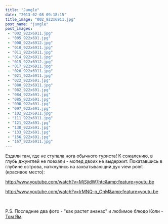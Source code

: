 ```yaml
---
title: "Jungle"
date: "2013-02-08 09:18:15"
title_image: "002_922x6911.jpg"
post_name: "jungle"
post_images: 
 - "002_922x6911.jpg"
 - "005_922x691.jpg"
 - "008_922x6912.jpg"
 - "010_922x6911.jpg"
 - "011_922x6911.jpg"
 - "014_922x6911.jpg"
 - "015_922x6912.jpg"
 - "017_922x6911.jpg"
 - "020_922x6911.jpg"
 - "021_922x6911.jpg"
 - "022_922x691.jpg"
 - "080_922x6911.jpg"
 - "082_922x691.jpg"
 - "084_922x691.jpg"
 - "085_922x691.jpg"
 - "090_922x691.jpg"
 - "097_922x691.jpg"
 - "102_922x6911.jpg"
 - "111_922x6911.jpg"
 - "121_922x691.jpg"
 - "130_922x691.jpg"
 - "133_922x691.jpg"
 - "156_922x691.jpg"
 - "167_922x6911.jpg"
---
```


Ездили там, где не ступала нога обычного туриста! К сожалению, в глубь джунглей не поехали - мопед двоих не выдержит. Покатавшись в глубине острова, наткнулись на захватывающий дух view point (красивое место):

http://www.youtube.com/watch?v=MjSjidW7ntc&amp;feature=youtu.be

http://www.youtube.com/watch?v=lrMNQ-q_OnM&amp;feature=youtu.be

&nbsp;

P.S. Последние два фото - "как растет ананас" и любимое блюдо Коли - <a href="http://ru.wikipedia.org/wiki/%D0%A2%D0%BE%D0%BC_%D1%8F%D0%BC" target="_blank">Том Ям</a>.
